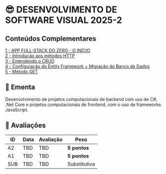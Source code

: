 # 😎 DESENVOLVIMENTO DE SOFTWARE VISUAL 2025-2

## Conteúdos Complementares

[1 - APP FULL-STACK DO ZERO - O INÍCIO](https://youtu.be/I_q2zotKmi0)  
[2 - Introdução aos métodos HTTP](https://youtu.be/ahTgrXwrIFk)  
[3 - Entendendo o CRUD](https://youtu.be/0G2SZ9DAqus)  
[4 - Configuração do Entity Framework + Migração do Banco de Dados](https://youtu.be/qDSUix0jyj8)  
[5 - Método GET](https://youtu.be/VwjKxOwMMVk)  
 
## 📕 Ementa

Desenvolvimento de projetos computacionais de backend com uso de C#, .Net Core e projetos computacionais de frontend, com o uso de frameworks JavaScript.

## 🎯 Avaliações

ID | Data | Avaliação | Peso
---|------|-----------|-----
A2 | TBD | TBD | **5 pontos**
A1 | TBD | TBD | **5 pontos**
SUB | TBD | TBD | Substitutiva
